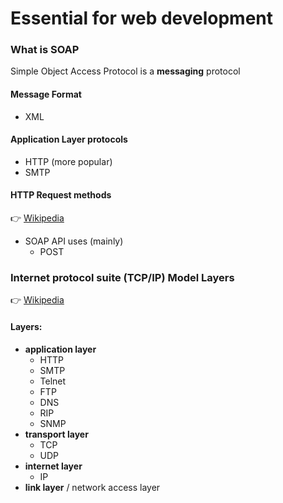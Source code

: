 # Essential for web development

### What is SOAP

Simple Object Access Protocol is a **messaging** protocol

#### Message Format

- XML

#### Application Layer protocols

- HTTP (more popular)
- SMTP

#### HTTP Request methods

:point_right: [Wikipedia](https://en.wikipedia.org/wiki/HTTP#Request_methods)

- SOAP API uses (mainly)
  - POST

### Internet protocol suite (TCP/IP) Model Layers

:point_right: [Wikipedia](https://en.wikipedia.org/wiki/Internet_protocol_suite)

#### Layers:

- **application layer**
  - HTTP
  - SMTP
  - Telnet
  - FTP
  - DNS
  - RIP
  - SNMP
- **transport layer**
  - TCP
  - UDP
- **internet layer**
  - IP
- **link layer** / network access layer
